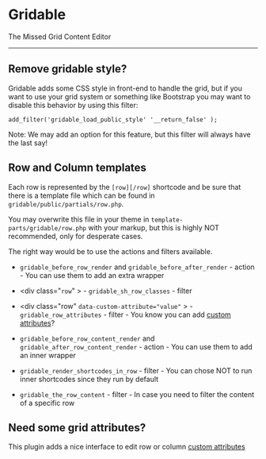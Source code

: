 # Gridable

The Missed Grid Content Editor

-------------------

## Remove gridable style?

Gridable adds some CSS style in front-end to handle the grid, but if you want to use your grid system or something like Bootstrap you may want to disable this behavior by using this filter:

`add_filter('gridable_load_public_style' '__return_false' );`

Note: We may add an option for this feature, but this filter will always have the last say!

## Row and Column templates

Each row is represented by the `[row][/row]` shortcode and be sure that there is a template file which can be found in `gridable/public/partials/row.php`.

You may overwrite this file in your theme in `template-parts/gridable/row.php` with your markup, but this is highly NOT recommended, only for desperate cases.

The right way would be to use the actions and filters available. 

* `gridable_before_row_render` and `gridable_before_after_render` - action - You can use them to add an extra wrapper

* \<div class="`row`" \> - `gridable_sh_row_classes` - filter

* \<div class="row" `data-custom-attribute="value"` \> - `gridable_row_attributes` - filter - You know you can add [custom attributes](https://gist.github.com/andreilupu/2ed88a589ece14a8a8afdb1170db9e43)?

* `gridable_before_row_content_render` and `gridable_after_row_content_render` - action - You can use them to add an inner wrapper

* `gridable_render_shortcodes_in_row` - filter - You can chose NOT to run inner shortcodes since they run by default

* `gridable_the_row_content` - filter - In case you need to filter the content of a specific row

## Need some grid attributes?
This plugin adds a nice interface to edit row or column [custom attributes](https://gist.github.com/andreilupu/2ed88a589ece14a8a8afdb1170db9e43)

<script src="https://gist.github.com/andreilupu/2ed88a589ece14a8a8afdb1170db9e43.js"></script>
